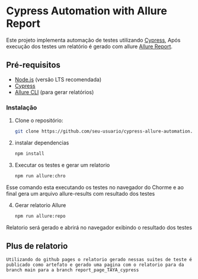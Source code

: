 # Cypress Automation with Allure Report

Este projeto implementa automação de testes utilizando [Cypress](https://www.cypress.io/),
Após execução dos testes um relatório é gerado com allure [Allure Report](https://docs.qameta.io/allure/).

## Pré-requisitos

- [Node.js](https://nodejs.org/) (versão LTS recomendada)
- [Cypress](https://docs.cypress.io/guides/getting-started/installing-cypress)
- [Allure CLI](https://docs.qameta.io/allure/#_installing_a_commandline) (para gerar relatórios)

### Instalação

1. Clone o repositório:

   ```bash
   git clone https://github.com/seu-usuario/cypress-allure-automation.git

2. instalar dependencias

    ```bash
    npm install

3. Executar os testes e gerar um relatorio

    ```bash
    npm run allure:chro

Esse comando esta executando os testes no navegador do Chorme e ao final gera um arquivo allure-results com resultado dos testes

4. Gerar relatorio Allure

    ```bash
    npm run allure:repo

Relatorio será gerado e abrirá no navegador exibindo o resultado dos testes



## Plus de relatorio
    Utilizando do github pages o relatorio gerado nessas suites de teste é publicado como artefato e gerado uma pagina com o relatorio para da branch main para a branch report_page_TAYA_cypress